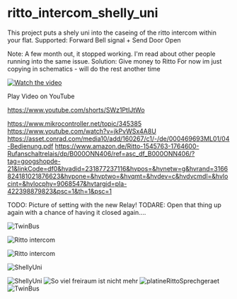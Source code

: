 # ritto_intercom_shelly_uni
This project puts a shely uni into the caseing of the ritto intercom within your flat. Supported: Forward Bell signal + Send Door Open

Note: A few month out, it stopped working. I'm read about other people running into the same issue. Solution: Give money to Ritto 
For now im just copying in schematics - will do the rest another time

[![Watch the video](https://i9.ytimg.com/vi/SWz1PtIJtWo/mqdefault.jpg?sqp=CNjRpbIG-oaymwEoCMACELQB8quKqQMcGADwAQH4AdoBgALgA4oCDAgAEAEYOCBUKHIwDw==&rs=AOn4CLALXJ-CsYJ-BwXS1ni8gyd0-u8JWg)](https://www.youtube.com/shorts/SWz1PtIJtWo)

Play Video on YouTube

https://www.youtube.com/shorts/SWz1PtIJtWo


https://www.mikrocontroller.net/topic/345385
https://www.youtube.com/watch?v=jkPvWSx4A8U
https://asset.conrad.com/media10/add/160267/c1/-/de/000469693ML01/04-Bedienung.pdf
https://www.amazon.de/Ritto-1545763-1764600-Rufanschaltrelais/dp/B000ONN406/ref=asc_df_B000ONN406/?tag=googshopde-21&linkCode=df0&hvadid=231877237116&hvpos=&hvnetw=g&hvrand=3166824181021876623&hvpone=&hvptwo=&hvqmt=&hvdev=c&hvdvcmdl=&hvlocint=&hvlocphy=9068547&hvtargid=pla-422398879823&psc=1&th=1&psc=1

TODO: Picture of setting with the new Relay! 
TODARE: Open that thing up again with a chance of having it closed again....



![TwinBus](img/TelegramDoorOpener.gif)

![Ritto intercom](img/rufanschaltrelais.png)


![Ritto intercom](img/img_0298-1.jpg)

![ShellyUni](img/shelly.png)

![ShellyUni](img/direktanschlussShellyUni.jpg)
![So viel freiraum ist nicht mehr](img/esWirdEng.jpg)
![platineRittoSprechgeraet](img/platineRittoSprechgeraet.jpg)
![TwinBus](img/twinBus.jpg)



 

